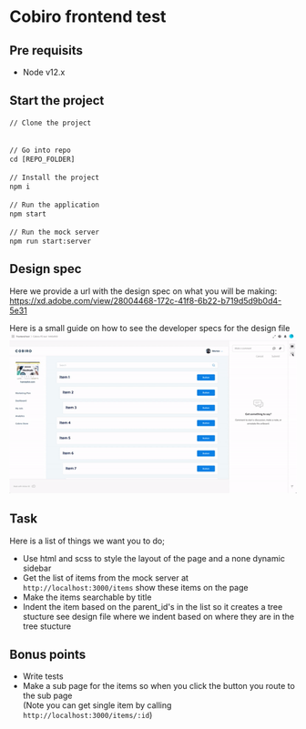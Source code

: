 # Cobiro frontend test

## Pre requisits
- Node v12.x

## Start the project

```
// Clone the project


// Go into repo
cd [REPO_FOLDER]

// Install the project
npm i

// Run the application
npm start

// Run the mock server
npm run start:server
```

## Design spec

Here we provide a url with the design spec on what you will be making:
https://xd.adobe.com/view/28004468-172c-41f8-6b22-b719d5d9b0d4-5e31

Here is a small guide on how to see the developer specs for the design file 
![Guide for specs](./design-specs-guide.gif)

## Task

Here is a list of things we want you to do; 

- Use html and scss to style the layout of the page and a none dynamic sidebar
- Get the list of items from the mock server at `http://localhost:3000/items` show these items on the page
- Make the items searchable by title
- Indent the item based on the parent_id's in the list so it creates a tree stucture see design file where we indent based on where they are in the tree stucture

## Bonus points

- Write tests
- Make a sub page for the items so when you click the button you route to the sub page 
<br />(Note you can get single item by calling `http://localhost:3000/items/:id`)
